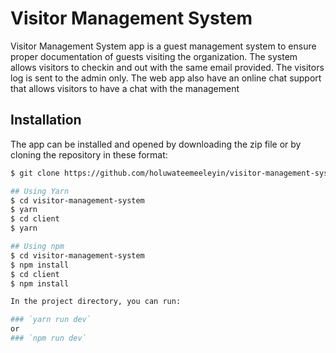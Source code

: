 # Visitor Management System

Visitor Management System app is a guest management system to ensure proper documentation of guests visiting the organization. The system allows visitors to checkin and out with the same email provided. The visitors log is sent to the admin only.
The web app also have an online chat support that allows visitors to have a chat with the management

## Installation
The app can be installed and opened by downloading the zip file or by cloning the repository in these format:

```bash
$ git clone https://github.com/holuwateemeeleyin/visitor-management-system.git

## Using Yarn
$ cd visitor-management-system
$ yarn 
$ cd client
$ yarn 

## Using npm
$ cd visitor-management-system
$ npm install
$ cd client
$ npm install

In the project directory, you can run:

### `yarn run dev`
or 
### `npm run dev`